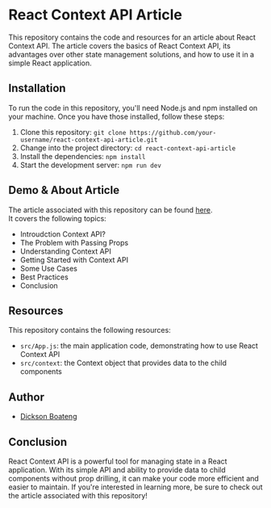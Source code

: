 # React Context API Article

This repository contains the code and resources for an article about React Context API. The article covers the basics of React Context API, its advantages over other state management solutions, and how to use it in a simple React application.

## Installation

To run the code in this repository, you'll need Node.js and npm installed on your machine. Once you have those installed, follow these steps:

1.  Clone this repository: `git clone https://github.com/your-username/react-context-api-article.git`
2.  Change into the project directory: `cd react-context-api-article`
3.  Install the dependencies: `npm install`
4.  Start the development server: `npm run dev`

## Demo & About Article

The article associated with this repository can be found [here](https://your-blog-url.com/react-context-api-article). <br>
It covers the following topics:

- Introudction Context API?
- The Problem with Passing Props
- Understanding Context API
- Getting Started with Context API
- Some Use Cases
- Best Practices
- Conclusion

## Resources

This repository contains the following resources:

- `src/App.js`: the main application code, demonstrating how to use React Context API
- `src/context`: the Context object that provides data to the child components

## Author

- [Dickson Boateng](https://www.twitter.com/dboatengx)

## Conclusion

React Context API is a powerful tool for managing state in a React application. With its simple API and ability to provide data to child components without prop drilling, it can make your code more efficient and easier to maintain. If you're interested in learning more, be sure to check out the article associated with this repository!
